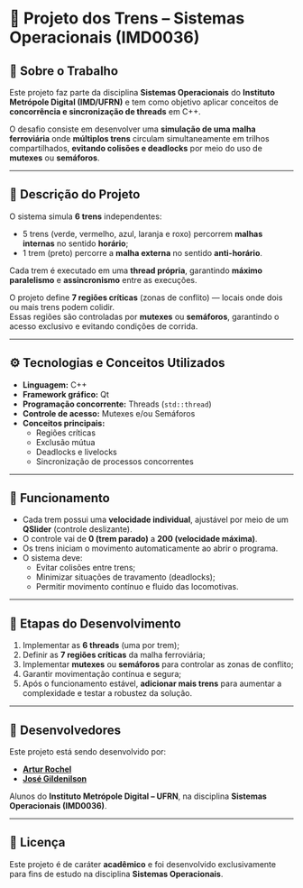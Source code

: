 # 🚆 Projeto dos Trens – Sistemas Operacionais (IMD0036)

## 📘 Sobre o Trabalho
Este projeto faz parte da disciplina **Sistemas Operacionais** do **Instituto Metrópole Digital (IMD/UFRN)** e tem como objetivo aplicar conceitos de **concorrência e sincronização de threads** em C++.  

O desafio consiste em desenvolver uma **simulação de uma malha ferroviária** onde **múltiplos trens** circulam simultaneamente em trilhos compartilhados, **evitando colisões e deadlocks** por meio do uso de **mutexes** ou **semáforos**.

---

## 🚉 Descrição do Projeto

O sistema simula **6 trens** independentes:
- 5 trens (verde, vermelho, azul, laranja e roxo) percorrem **malhas internas** no sentido **horário**;
- 1 trem (preto) percorre a **malha externa** no sentido **anti-horário**.

Cada trem é executado em uma **thread própria**, garantindo **máximo paralelismo** e **assincronismo** entre as execuções.

O projeto define **7 regiões críticas** (zonas de conflito) — locais onde dois ou mais trens podem colidir.  
Essas regiões são controladas por **mutexes** ou **semáforos**, garantindo o acesso exclusivo e evitando condições de corrida.

---

## ⚙️ Tecnologias e Conceitos Utilizados

- **Linguagem:** C++
- **Framework gráfico:** Qt
- **Programação concorrente:** Threads (`std::thread`)
- **Controle de acesso:** Mutexes e/ou Semáforos
- **Conceitos principais:**
  - Regiões críticas
  - Exclusão mútua
  - Deadlocks e livelocks
  - Sincronização de processos concorrentes

---

## 🧠 Funcionamento

- Cada trem possui uma **velocidade individual**, ajustável por meio de um **QSlider** (controle deslizante).
- O controle vai de **0 (trem parado)** a **200 (velocidade máxima)**.
- Os trens iniciam o movimento automaticamente ao abrir o programa.
- O sistema deve:
  - Evitar colisões entre trens;
  - Minimizar situações de travamento (deadlocks);
  - Permitir movimento contínuo e fluido das locomotivas.

---

## 🧩 Etapas do Desenvolvimento

1. Implementar as **6 threads** (uma por trem);
2. Definir as **7 regiões críticas** da malha ferroviária;
3. Implementar **mutexes** ou **semáforos** para controlar as zonas de conflito;
4. Garantir movimentação contínua e segura;
5. Após o funcionamento estável, **adicionar mais trens** para aumentar a complexidade e testar a robustez da solução.

---

## 👥 Desenvolvedores

Este projeto está sendo desenvolvido por:  
- **[Artur Rochel](https://www.linkedin.com/in/artur-rochel-950361184/)**  
- **[José Gildenilson](https://www.linkedin.com/in/josegildenilson/)**  

Alunos do **Instituto Metrópole Digital – UFRN**, na disciplina **Sistemas Operacionais (IMD0036)**.

---

## 🧾 Licença
Este projeto é de caráter **acadêmico** e foi desenvolvido exclusivamente para fins de estudo na disciplina **Sistemas Operacionais**.
